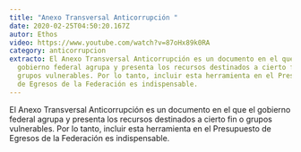 ```yaml
---
title: "Anexo Transversal Anticorrupción "
date: 2020-02-25T04:50:20.167Z
autor: Ethos
video: https://www.youtube.com/watch?v=87oHx89k0RA
category: anticorrupcion
extracto: El Anexo Transversal Anticorrupción es un documento en el que el
  gobierno federal agrupa y presenta los recursos destinados a cierto fin o
  grupos vulnerables. Por lo tanto, incluir esta herramienta en el Presupuesto
  de Egresos de la Federación es indispensable.
---
```

El Anexo Transversal Anticorrupción es un documento en el que el gobierno federal agrupa y presenta los recursos destinados a cierto fin o grupos vulnerables. Por lo tanto, incluir esta herramienta en el Presupuesto de Egresos de la Federación es indispensable.